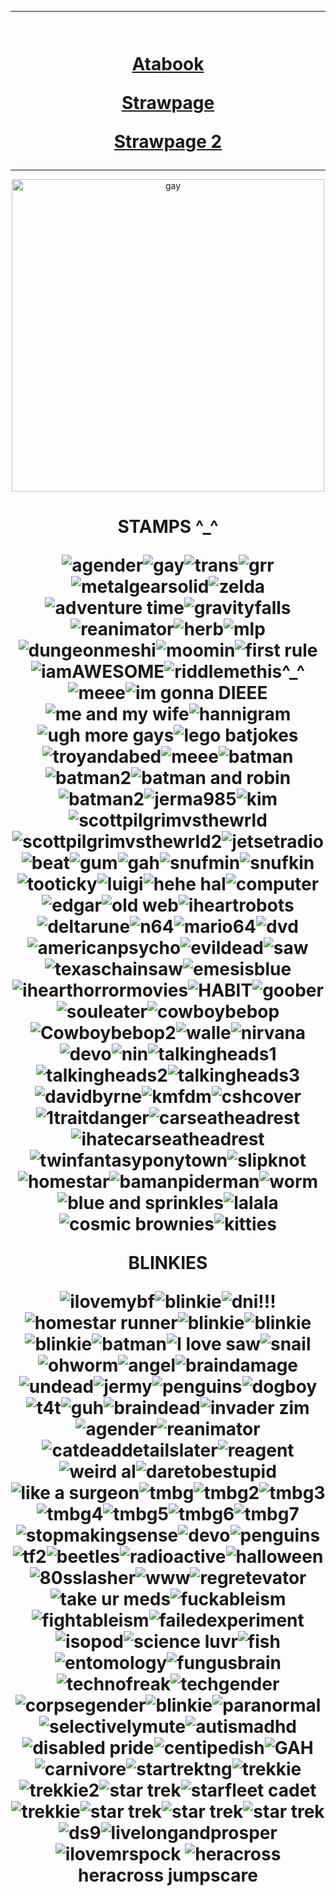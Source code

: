  ***
<h1 align="center">   
  
  <a href="https://tamanotchi.world/20126c"><img src="https://tamanotchi.world/includes/scripts/img2.php?id=20126" alt=""></a> 


[Atabook](https://therlddler.atabook.org/) 

[Strawpage ](https://peter-strahm.straw.page) 

[Strawpage 2](https://jack-twist.straw.page)
</h1>

***
<p align="center">
<img width="500" alt="gay" src="https://64.media.tumblr.com/c7f03399aca84607254533eea0aef374/72585813b63f7be6-a8/s1280x1920/9c907f660b94e70ee86c2dea0cd2716ba1a0fb5c.pnj">
<p> 

<h1 align="center">  
STAMPS ^_^  
  
![agender](https://64.media.tumblr.com/d0e7fdf8fd808a59c794bac370084a10/85e0f5d14f85bcb6-c4/s100x200/a9da74d7a58a2bb03fff7a783bc6964ffb1c4bb6.pnj)![gay](https://64.media.tumblr.com/43880b96b9bf4f5da0d1b2cb071ecef8/d7d529b67f874c85-16/s100x200/74acd2a5925d6bf324a93cae32c7214f052649d8.pnj)![trans](https://64.media.tumblr.com/03e89ffc0b703f60ba8acdf92774e565/beec7440bc92a6a5-b7/s100x200/3586d6d98dca9212bf9e875c64adcaeb35022b71.pnj)![grr](https://github.com/user-attachments/assets/d417dd25-680e-41c0-9899-71cd62e49001)![metalgearsolid](https://64.media.tumblr.com/66148129afda7c853d13ec4f4f1ea72c/tumblr_prx1b13pVx1xzybrpo1_100.gifv)![zelda](https://64.media.tumblr.com/a3ba978a589d64a21094bac3e60c65b9/tumblr_ptbgowgMb41xzybrpo3_100.pnj)![adventure time](https://64.media.tumblr.com/8a31e78f49065985ab23475da01b56c8/09754a608e07afc2-c7/s100x200/5a348b6985778c8e75a741069db298687ed4e735.pnj)![gravityfalls](https://64.media.tumblr.com/2a106033b18eb09944dc25269874d9ee/d8d8cf49230dd280-2a/s100x200/6daa357dcf5bcab439799e4c411841e2a9752613.gifv)![reanimator](https://64.media.tumblr.com/f692f92b5322fe3378000eae4e3c28c9/6a42514c3ffcfcbf-38/s100x200/d1951410e2611c314dd4573d7ccdcecbbc334937.pnj)![herb](https://64.media.tumblr.com/0796d71bf8403100e7e284e8f5762570/859dad767039a52d-7c/s100x200/d1b48586209019cf8ca23d604437e4c26806fe03.jpg)![mlp](https://64.media.tumblr.com/53fe3f4fb1e6a58435d29621bff55bca/5893bcc3b4ba9f5b-db/s250x250_c1/a91371a55be5de21c314f109a54a8f943eef9b18.gifv)![dungeonmeshi](https://64.media.tumblr.com/7ef45c1787a03b7759abbc42cc90fe87/b553fbecacc6e296-58/s100x200/7ff9093e8100769e5c520f2d62f78bab31eda61d.gifv)![moomin](https://64.media.tumblr.com/ae1d3d24e6902ffe9ef4fc1773b2eeb5/85f4f2fed7740bac-ee/s100x200/9e8f69d5d8487f6b979433605319779cf37da37f.pnj)![first rule](https://64.media.tumblr.com/64462f504ecec24bf905042c1cb97c87/4fa61a748f70571b-93/s100x200/94df7bc64a2c998b7002d4c8e5d90083cc15afce.pnj)![iamAWESOME](https://64.media.tumblr.com/e496114841373a8802a4a254b6f70236/430287f45c8133f7-ea/s100x200/d2d921aaa351a258bf7d481b62327f4a4f176f52.gifv)![riddlemethis^_^](https://64.media.tumblr.com/cd2c94815f01582c97d03a5f71f1a651/c7ec99018e074490-e5/s100x200/58a5398daac9786719edf40d3f7f14ae3cc68a34.gifv)![meee](https://64.media.tumblr.com/df3d0153bf24f6412d750f5de3cd45b2/ba20ff6339b392ae-f1/s100x200/864b90c0432bec0b517f50e92fa5620ca157eb08.pnj)![im gonna DIEEE](https://64.media.tumblr.com/2539de4884a6f3cfb3f747627dce3c07/fb50ac80fc4f5352-2b/s250x400/a26516721d8fc124dc449cca78bc077a36db1eed.gifv)![me and my wife](https://github.com/user-attachments/assets/c068e9ff-e8bd-41b9-9c62-22b6a18b152d)![hannigram](https://github.com/user-attachments/assets/50545d32-7d4f-48e8-bb10-53b12731fc1a)![ugh more gays](https://64.media.tumblr.com/4e3b03eb093853316498338fd8d3f2ae/4fbac6bde9a4b220-b9/s100x200/1e94ae657e3f86f85fef0691f4c70d25196b085d.pnj)![lego batjokes](https://github.com/user-attachments/assets/82258116-2a13-45dc-88ad-f2bc63c4a401)![troyandabed](https://64.media.tumblr.com/030ebc34c0b6ab9ba31a44ad020d3629/85f4f2fed7740bac-f0/s100x200/5c9579b72abb8a04afb5dcef442e9b375d67946d.gifv)![meee](https://64.media.tumblr.com/09bfcc07d718e7c41d3621771271b21f/4fbac6bde9a4b220-5d/s100x200/b7da63e428e00a96ae0d43d1a604d615bf8fe1ec.pnj)![batman](https://64.media.tumblr.com/f0c0e098e1ba0aab9973ab3cf821a30d/acb7fad734947539-a7/s100x200/e3c255aa17df010add5c2790723e5e36b488883b.pnj)![batman2](https://64.media.tumblr.com/b7320985e1bf0472d2373ffe5c010b49/a16a1e336682ecbc-51/s100x200/9638a8477a0db2391da175f7e2b7f0217fbd4f1a.gifv)![batman and robin](https://64.media.tumblr.com/3548524078b372623bd47404edb59944/a16a1e336682ecbc-b4/s250x400/02fc2242858846520fc5f5f53c9ab3f6825cb68c.gifv)![batman2](https://64.media.tumblr.com/b94e18d7ad8e7f69067c0b1b087dee0a/a16a1e336682ecbc-98/s100x200/3131ddfc72c43da0ecce8c047c4c14516ca1370c.gifv)![jerma985](https://github.com/user-attachments/assets/3b531fe8-e2fa-4d64-b35b-054a1d80afbd)![kim](https://64.media.tumblr.com/5aa390885138a9aba1af55d0ba86184e/47dba9724143cb2a-0a/s100x200/75dfa2076ad394a80a5ec1a0009961320765d66a.gifv)![scottpilgrimvsthewrld](https://64.media.tumblr.com/049fc1895b702dbf92db6b69ec84d21a/47dba9724143cb2a-d9/s100x200/39726ee43a70fbd92984128503a3efffd1adcf20.pnj)![scottpilgrimvsthewrld2](https://64.media.tumblr.com/e4361cf702b40102b89b4bbb32e0b21f/c16e50f1233d8914-36/s100x200/cfccbb2731f370aa651f7cc1073236a7edc28cef.pnj)![jetsetradio](https://64.media.tumblr.com/cebdcb6ec10ba11a568738fbe106d7c1/tumblr_pbfpe7NpEk1xz2nuuo1_100.pnj)![beat](https://64.media.tumblr.com/691d81ce6aa1047af26faa08517c60d5/tumblr_pbfpe7NpEk1xz2nuuo4_100.pnj)![gum](https://64.media.tumblr.com/7ebe253a03fcc415d4c1e3cce0588d7b/tumblr_pbfpe7NpEk1xz2nuuo5_100.pnj)![gah](https://64.media.tumblr.com/4b73ba40baccc9a0ce93e00b478d09b7/2c56ced0da2eab54-49/s100x200/2b81081eaab1a07321d8960ab843c2dc089f02c8.gifv)![snufmin](https://64.media.tumblr.com/5feba9ad066bfc9a4e3b857d1c71dda4/8a52b2cab4f6f81a-fe/s100x200/07fe3475b4fd29be2f2cd107c9a8c1f961b2294e.gifv)![snufkin](https://64.media.tumblr.com/58700c9a5186e026cf143cfb92d4c043/tumblr_pub37jYcn21xbgu08o1_100.pnj)![tooticky](https://64.media.tumblr.com/32a8d302eb091fbe2c841938f7976ae4/b98e3ed292245e5d-55/s100x200/f6b7ff60fd58c3a9e6842bae0ab2f10866e74925.webp)![luigi](https://64.media.tumblr.com/229d317c95cfa8881fde2576687feb25/eae413e76838873a-58/s100x200/b58289e1fbab0896a80d80acfabf8e03fa37552f.jpg)![hehe hal](https://64.media.tumblr.com/0f964872dd86a1bf469c5c39a6293b3d/7e11596e8fea4587-36/s100x200/af471d2fafeb82e190a8a1d2d797411ddbd4065e.pnj)![computer](https://github.com/user-attachments/assets/eedc9883-cda5-4c26-bb02-ef28e26cac5c)![edgar](https://64.media.tumblr.com/2cab91897608a03429a592df7e874e87/7e11596e8fea4587-b7/s100x200/10685a45c438c669fa7008f5d65b470b76c97ad3.pnj)![old web](https://64.media.tumblr.com/9c2247eea4553ed4e5937e6685c1e2cf/321aa268678c99b9-e4/s100x200/442a82ef4b82a1d7dd9d09022f490a4243b86ada.pnj)![iheartrobots](https://64.media.tumblr.com/105bd1ea1f0e1a815a570d5419acf2bd/321aa268678c99b9-e6/s100x200/9da1d68dc67163e827818707acf244b75b2eb50c.gifv)![deltarune](https://64.media.tumblr.com/f0e21ac554a528afda1520a8f0276025/79d8b316934d24c3-14/s100x200/b1ee7ef79215e8a5a3a90c35c441c1e1f40ef669.gifv)![n64](https://64.media.tumblr.com/471c4729fc524e59de01e6707785c12a/542c1391a5391251-eb/s100x200/d95ce2fe04be5285d2a8aedf55f05995d2490f7e.gifv)![mario64](https://64.media.tumblr.com/077459a05a4765903092eecf58477d45/79d8b316934d24c3-80/s100x200/b5eeebd0e01ba3af35a469dc39ffaaa28fa7ef52.pnj)![dvd](https://64.media.tumblr.com/603280bb25174fe4ab92aa165ef7d0a8/321aa268678c99b9-ff/s100x200/d28fa8f73c9bd03444110b6b310f5a53cc2bd5eb.gifv)![americanpsycho](https://64.media.tumblr.com/077d497b257b0e7505f189196db59a6c/5aee31f2d9505402-1a/s100x200/eccb7e0b109f1590fd6c834cd74a50d35ec6dc2f.pnj)![evildead](https://64.media.tumblr.com/264e15acd4ec547cece9f210832f8d27/6a42514c3ffcfcbf-c5/s100x200/ebe72c5d10b9e2e4a2b582fc75ae725d4e74ccae.pnj)![saw](https://64.media.tumblr.com/74fed491b6940122c5f544767ff96e7c/6a42514c3ffcfcbf-54/s100x200/95952da3e6028eb6fc37496598bc155ec1765fbf.pnj)![texaschainsaw](https://64.media.tumblr.com/c9e81a1fd6ba7c7aef17141e7985c5d4/5aee31f2d9505402-66/s100x200/03d45fcd1d63f14f914dab3f8ee6f9a78838a6dc.pnj)![emesisblue](https://64.media.tumblr.com/5d9f295fb6a6c1ec3f9d791ab13eb06c/e3b9aeaa68cb58b7-4c/s100x200/567ce146ca04b488aacedd4adc2b2aa00f7590ce.pnj)![ihearthorrormovies](https://64.media.tumblr.com/29e5112e70f150e13d2de67c769549da/bfaaeb60d3ffc0b4-e1/s100x200/0a1b3b5a9ac4f758e4c6b9ea3fa99ab1080f66e8.pnj)![HABIT](https://64.media.tumblr.com/9c5b69569f6b6e62327adb8acefd1f84/f76cd0389d6e61e0-c7/s100x200/2d202ecdbec5d893eae5c580178b454726053181.gifv)![goober](https://64.media.tumblr.com/df195d18aef1d750f07610326490fe34/96f7fb4ed53e9d3f-89/s100x200/7dd3db0790e1771c09b2c457714cfcdd981fad49.gifv)![souleater](https://64.media.tumblr.com/daf3180e6f9f8d55311dcf78770053d1/tumblr_pbdch3Isuc1xz2nuuo9_100.gifv)![cowboybebop](https://64.media.tumblr.com/7cf60e2eac0d479b9d77e6f26e6c87aa/268d89e57bd8925f-30/s100x200/3565bc35460f2a1b420db201f957ee0b4f90064c.pnj)![Cowboybebop2](https://64.media.tumblr.com/fc094dc507d9c05b206e17e23ff2e167/268d89e57bd8925f-63/s100x200/f0a05329d572d2930277d5a2556a4ff4559b1325.pnj)![walle](https://64.media.tumblr.com/d6fc8ea81bede673bad2e069c4d7b292/a69cd2c92ea385d3-e8/s100x200/edf5ac94671e459c6d56fadfecae869fa0c0b46f.pnj)![nirvana](https://64.media.tumblr.com/e43acd0a842595e9f98324a1aea69bfc/27f4cb35fefb8913-f5/s100x200/f9f539dbe939b1864cdc66238f63044196b72909.gifv)![devo](https://64.media.tumblr.com/d8f6a9efe7cba3964aa54ba6d786dabd/f9180f752a73d002-6f/s100x200/b77d65802d74efde7687fd97258890c632da67f8.pnj)![nin](https://64.media.tumblr.com/e2c6265dd84436fcd3a8f013ca8e476a/7c3dd077ed76e2f9-89/s100x200/93c2a697eac1744d7d29e67390c9485edbc0472e.pnj)![talkingheads1](https://64.media.tumblr.com/07d627e5c9da8de0a5729ad2dc30df32/92aea7c25c02da2e-8d/s100x200/bebeb72d96efb376d154b44dad4bbd8c3841e570.pnj)![talkingheads2](https://64.media.tumblr.com/1124dd57f1f4de8ade4c75f48f2eb428/92aea7c25c02da2e-2f/s100x200/8239599a89716b61e832eb0b8b68103da8bd4688.pnj)![talkingheads3](https://64.media.tumblr.com/6faa1a6ebf0b185875a0843bf3c3521f/9328aa9bfd3300b0-cd/s100x200/9b1792fb795dad6840299732668334b0cfba0485.pnj)![davidbyrne](https://64.media.tumblr.com/7b40808886e8757c96c97a1c1a04b2c5/9328aa9bfd3300b0-1e/s100x200/20001b3b9e42cb9d6e76d64af3e6c50568bc1e5d.gifv)![kmfdm](https://64.media.tumblr.com/7727558d37aa33a0f5cfe7511de21197/0ff738aae3bed445-ee/s100x200/85a5ff883c53274a4cf31a196ca1aac56afcc2eb.pnj)![cshcover](https://64.media.tumblr.com/c1c7c21f9913006aa28f415e6cb4a023/7504a3c8f68a98a9-33/s100x200/0a8133671dfd362956875ec6c3f929b705d4e384.pnj)![1traitdanger](https://64.media.tumblr.com/3bb52682edb86c5ca01e01fe0476fa5b/69ccfde05c8d9754-f5/s100x200/869458cf79815d44c518bde7832d174aa3d47c79.pnj)![carseatheadrest](https://64.media.tumblr.com/b932c992a66b8e223c3e01385edd6c6e/e16d9c3fd8438e13-bd/s100x200/137902ac14ba8c31abd2a4c2f5c87b422443054d.pnj)![ihatecarseatheadrest](https://64.media.tumblr.com/b83fd7eb013be6e4282d6d8433f736df/7504a3c8f68a98a9-ce/s100x200/5e823e3e0d8be8eacabb58e56e8fc4838bc92f89.pnj)![twinfantasyponytown](https://64.media.tumblr.com/78b16292370f60b66bfde5049c5bf035/69ccfde05c8d9754-9e/s100x200/bbb2e91b6d469c97c929ffaabd2673bebf18e146.pnj)![slipknot](https://64.media.tumblr.com/a906ffa99c2421454a16e7dc0352305b/c937cea2bae71fd6-d1/s100x200/70f929d5d922adef60f81d4b2618619bab524fed.pnj)![homestar](https://64.media.tumblr.com/caef67306b5c5e26c096c2f9f9398738/88bfbc9ecb87905e-1c/s100x200/b73d95611ea8830ca4d933f4bda5c87a05c88851.pnj)![bamanpiderman](https://64.media.tumblr.com/c545bdcf762f56a345ee981e75d2bd11/762a7abac4831275-1f/s100x200/37e530d5586419c315529553f742be90a1ab0704.gifv)![worm](https://64.media.tumblr.com/6e8cee557f7b80e5cf1649bd3a86e1b1/3caea98c88e64bec-41/s100x200/8656f761cf508b995946fb5852426d24a6659e8f.jpg)![blue and sprinkles](https://64.media.tumblr.com/9b7c38a672fddd5e96e32e608b600cc9/a9f83b6af483b6c3-58/s100x200/a84352c37dd92bec759cfd7d01aa042e0fe67320.gifv)![lalala](https://64.media.tumblr.com/2c2c459a6d33e068ec5c193ae5782444/acd5f42c3f4a5236-cc/s100x200/7ec82c47b6b8d8c1a40f64cb6895dc046a0bf7c3.jpg)![cosmic brownies](https://64.media.tumblr.com/04142dcfa579d702adb6d23883944bb0/d8d8cf49230dd280-93/s100x200/4ee85df29e23042a29e48d492c6f8a6383285f25.pnj)![kitties](https://64.media.tumblr.com/32e687fcf65d0c37a2f311e184bb011b/4294f7f3f4b88231-f3/s100x200/f5cc2e96349c0fb88dcdd76986d1024eeaa9f826.gifv)

BLINKIES 

![ilovemybf](https://blinkies.neocities.org/b/display/0026-iheart2.gif)![blinkie](https://64.media.tumblr.com/8e8bfb796da44c2a10152bb91b465d53/806d4619ca73f063-30/s250x400/169ecdcb42b02cc01aaa1bb4d5404061ed1b34ae.gifv)![dni!!!](https://64.media.tumblr.com/9ed0667d8e6a85896f89de35f77a6aaa/806d4619ca73f063-21/s250x400/2e88e4dcbefc68210d4dc9c3dd2db2b275f21c9b.gifv)![homestar runner](https://64.media.tumblr.com/897d2acf92b53fb631ee1b8257cbda75/d7c3dd5857464115-ac/s250x400/6ec371e83ab79c6880af9ce8aec16fceecf08d3b.gifv)![blinkie](https://64.media.tumblr.com/6e6d81a58af05b383c16e4cefa1c11b0/c7ec99018e074490-84/s250x400/328db96197906f50a0b4c5468345f960af305d41.gifv)![blinkie](https://64.media.tumblr.com/ad2662bd643afc8c5bff080e81f93d87/c7ec99018e074490-ee/s250x400/a12919c0dfc4e975eed4a978d187ef25b4985c4a.gifv)![blinkie](https://64.media.tumblr.com/fef73f6e41bd21177a19e52d98418cf9/acbffc6c7e51333b-01/s250x400/51447432ef333fe49b15bc4177a66df98c4c9318.gifv)![batman](https://64.media.tumblr.com/3d25fd9df275a768deb4d6fd9ab9cbc6/tumblr_p09r7ym00e1wbbn7mo5_250.gifv)![I love saw](https://64.media.tumblr.com/5c3af791cfe6d1d14d33fbdcd3b25f96/05b41ecd94e959ed-5c/s250x400/4c25a0baa88e6a3b87881ae7e688db367caee3e4.gifv)![snail](https://64.media.tumblr.com/89294b413d9a9e5b8d7d0293df2c76ce/939f69bbacd63859-d1/s250x400/b7183e7bb4d962789120dd6bfd774801a994b93f.gifv)![ohworm](https://64.media.tumblr.com/ed0ba3be5d0a814b03e374bf664e4140/1d0b565ea482fe74-4f/s250x400/7f038e37ff2e55d7960d2ce04366847a7e18654a.gifv)![angel](https://64.media.tumblr.com/dd62e214523e402afd4a859ea5cf5ac5/b02e9b9fbea2c91e-5f/s250x400/26575057d72b32e789ce10438a1efbcd8781104c.gifv)![braindamage](https://64.media.tumblr.com/bbaee4cd169bacaa9ddceadc99f7ae89/12f75eff4d2654a7-58/s250x400/373c7e61429e6d4e4d7ac0ffcc5e4edd5946d98c.gifv)![undead](https://64.media.tumblr.com/09183fbbb65c12a087ca5818d2fdc0c6/a364ac8eef42b0d9-63/s250x400/8806ebeb4d867f3a39b9609df2a0ef9b1fc81420.gifv)![jermy](https://64.media.tumblr.com/ef650c3a27799538d54a274131861d0e/0b03cbf48f56038c-21/s250x400/b46ff609ce352ed3aad5e88473cc99b1543f7b0c.gifv)![penguins](https://64.media.tumblr.com/013aec17713fdf88f94de301498223be/c0ea055929045394-56/s250x400/da53666d307fe163cc3ab87fec544db0e402699e.gifv)![dogboy](https://64.media.tumblr.com/385474c6adfbb2dded189cb792b093d4/0b03cbf48f56038c-38/s250x400/d3188445c5bc2da75380bced2564b2b861f60a25.pnj)![t4t](https://64.media.tumblr.com/3c030c3dba2f919a6088912b81372452/798c55e01711bdf4-79/s250x400/6dae000a836b1cd277a4657eff35c24553770c91.gifv)![guh](https://64.media.tumblr.com/d5cb15a33b264840d9040f9f41000537/363752070e93a7f9-87/s250x400/d2286eb0afe9bac361c1fbd22840610946f5f983.gifv)![braindead](https://64.media.tumblr.com/abb78fdb1b65d0807ce6c5c51e074824/363752070e93a7f9-1c/s250x400/042044b6b6924e06fe36fc2c76a339d533322615.gifv)![invader zim](https://64.media.tumblr.com/b9512d25a65925f3344e9c0063b44749/27f4388618e0f700-a7/s250x400/76706f6cfd8d81c0409158a0c0316ed4c852a0bf.gifv)![agender](https://64.media.tumblr.com/4b976115ac129ad5aa36dfcdfa64db91/c6faef8646b3e8fd-ca/s250x400/7d5d13579a9dfd2f3af278e58b4d12dc2b78c473.gifv)![reanimator](https://64.media.tumblr.com/53b9339d97711f5cd2e36a1a5ebd2100/951b2e113c8db6c6-f4/s250x400/7c3456e77caefce879e5a3402d3e45837e481830.gifv)![catdeaddetailslater](https://64.media.tumblr.com/f9db7190bb15e51b2b00a3ecd03c8aff/951b2e113c8db6c6-0e/s250x400/a760063c8583b5f04853d28ded72f24444091ce4.gifv)![reagent](https://64.media.tumblr.com/1e9d433416f5887fe4ac6e3da0e7d802/951b2e113c8db6c6-fc/s250x400/279e290f5a957e6779861833e88bf41805ea424a.gifv)![weird al](https://64.media.tumblr.com/1ea387b5616e233da21a2c62b1f7d8eb/8336400b422a68e6-32/s250x400/f4fae7ee9ea7ec3b0b2c5919f926c299a9a8f642.gifv)![daretobestupid](https://64.media.tumblr.com/a9ee9ed5282e83c890f05d9b9150fef2/2c6a2dac715ef4c1-b8/s250x400/6ddc07f641cde6ab315cef69600413bb95307568.gifv)![like a surgeon](https://64.media.tumblr.com/9398751a71e82d9705058407b1bc8654/8e8d002c09725b5d-05/s250x400/c195f939055206d038aade78055b409941275478.gifv)![tmbg](https://64.media.tumblr.com/fdbc12e53a494c21ca5e8ea4a96f6a0e/083c24ad4a9e95f8-60/s250x400/1ee7ac82a8451be2d4d6bdfa18530d9817d3e245.gifv)![tmbg2](https://64.media.tumblr.com/4e41d9feb962ce23b9b78c67099d611d/083c24ad4a9e95f8-e8/s250x400/8ec494a43633c0082eabcf2f749d0427d9cd1a82.gifv)![tmbg3](https://64.media.tumblr.com/9591eb80e112adcf6b78aebebdd773a0/083c24ad4a9e95f8-44/s250x400/25a91620cd3f0a2e1fbadce7fcaf3cba4decae7f.gifv)![tmbg4](https://64.media.tumblr.com/87e17dfee57ac87cccc4271b867cbef0/083c24ad4a9e95f8-87/s250x400/3553cc07dc3005a2dcd277fbecac0f9a416ccf4d.gifv)![tmbg5](https://64.media.tumblr.com/ced8adb84e4f75321bcafca44a4df24b/083c24ad4a9e95f8-89/s250x400/8b52bba5eac8861bbba15eed4269638cff1f576c.gifv)![tmbg6](https://64.media.tumblr.com/cfa8905590998787262fc33ffd949181/083c24ad4a9e95f8-75/s250x400/048873d7a27fbbb87bca13c326fc656d9724f67a.gifv)![tmbg7](https://64.media.tumblr.com/87ca5f9a09d0a320ba83c89fb50002b6/083c24ad4a9e95f8-31/s250x400/a02d0760286f2b60c77a94f9c38fa8616944866f.gifv)![stopmakingsense](https://64.media.tumblr.com/3142766de0fc43b49c1066281f5012ac/2c969e1ae9bd84be-e2/s250x400/716dcd59fb6521484ec0224d22dbd1f4d2775084.gifv)![devo](https://64.media.tumblr.com/88b0b6977072781efe70bf7b75bc159d/f8250f2159849e86-2a/s250x400/0aacea3bd2aea82beb14c519b6fc54bafb339418.gifv)![penguins](https://wilardo.crd.co/assets/images/gallery01/6bbf1385.gif?v=a363c8e1) ![tf2](https://64.media.tumblr.com/061cd32c70765e7b48ed3318ac8d8774/78c75168f9ef587b-77/s250x400/f87a365c8053dcb0e0d2e5cf56f5e716d797570d.gifv)![beetles](https://64.media.tumblr.com/f6cd27e7d5038c05eb17eed500ba9685/254dec1ce103e62a-90/s250x400/0a9d1b89d6b3b3277548dfa14ba330fcd158888d.gifv)![radioactive](https://64.media.tumblr.com/67228cdbb06e89fc2056dc819b443f72/254dec1ce103e62a-68/s250x400/44ca5188cd816bceb3bec67a4211469953517c08.gifv)![halloween](https://64.media.tumblr.com/be10635a4ce9596830f9adc2605b3908/4889630ae28e68e6-c2/s250x400/3e49a5cd0fd81e8a23f536ad5d7a9fd2fcab1ab1.gifv)![80sslasher](https://64.media.tumblr.com/e2a1681cbcc27f6417b0d8ccca30b7b1/4889630ae28e68e6-d8/s250x400/e2d7631f95c441510187fb828506acf7dfe98704.gifv)![www](https://64.media.tumblr.com/e874ce99c0609234410c28e02c6a4bcf/2fe0cef72a93c730-0a/s250x400/dc605cc7670ec3a7be5e603b5f9f45048412812d.gifv)![regretevator](https://64.media.tumblr.com/c6b195cb7f5a45a42993cb0eb933fa6f/2fe0cef72a93c730-f6/s250x400/9cfb0111958fb4ff7c42d86cbb9076bf145f3696.gifv)![take ur meds](https://64.media.tumblr.com/11a818d960d8b03ecfa224a8d7b2031c/943c5ba1a533e73b-17/s250x400/f83d743d98800821b7cce91a00e9f06833ee68ef.gifv)![fuckableism](https://64.media.tumblr.com/e55cf4537228de3197482d055618132e/ede2260b21432ca7-a7/s250x400/0f3f1f31a585b45d7105c9dabd9267dd0744f944.gifv)![fightableism](https://64.media.tumblr.com/4394d81be81463d5f9990978275957b9/1abb9e5846645998-db/s250x400/0bb41f49ddc2d433061b1fc44c62edcb90f678fa.gifv)![failedexperiment](https://64.media.tumblr.com/17252dac1c68675520b69adefa42242b/26f6392655aacdf9-bc/s250x400/b190593895fdd1ae61013ca7275cba89b823762c.gifv)![isopod](https://64.media.tumblr.com/1f58f478cbd1a5bbdfa00560150396e4/26f6392655aacdf9-b5/s250x400/3198c8d3dee82b0fe309651c3e6d207125a81d39.gifv)![science luvr](https://64.media.tumblr.com/f6b0e9bf7586d852d255b3c701a4ec23/c9454ba6d5db0322-5d/s250x400/e4365406420f83290ea109cb448c62d4792889fd.gifv)![fish](https://64.media.tumblr.com/fe2c0e83623a597d689cbbd40d2cf023/73fc6aee579bb9c9-4c/s250x400/030911de9d9bd0026eb41eae86301e52fd2b4235.gifv)![entomology](https://64.media.tumblr.com/34b77d42c84fc90230aa451a466bd297/6214c27e74f53b56-ae/s250x400/c52ba89ecc753106d38de25d25d5ace8f7cecf45.gifv)![fungusbrain](https://64.media.tumblr.com/0992ff597871f409ff1eabe84d235e9e/c31d53c05dc221a7-0e/s250x400/9102a289c537081e483c7ac6fe253fa29d92b103.gifv)![technofreak](https://64.media.tumblr.com/17f108e7ec1f0f4e0de09f7e110c603c/83b700c891cd181e-56/s250x400/230f5d1f904027ff1206e64ec366b7c2fd7667ed.gifv)![techgender](https://64.media.tumblr.com/4e75b8e1b42b3c229f6dcda5e7d82a9b/2a71b3feb9f18118-72/s250x400/99cebeb043379b763cdf8c3c847096804fd63528.gifv)![corpsegender](https://64.media.tumblr.com/3984743c8f8aff9ff8b7d3db366a0a6b/2bacbe891b14f4e5-e8/s250x400/8a77140e36c7ba7547dc55f7b7b615b0126c3763.gifv)![blinkie](https://64.media.tumblr.com/c36448399ba77ce38e6e275ad2c30ecf/4889630ae28e68e6-cd/s250x400/e5d9438bbb9c0314ba6f53db5e645cf46bacb6e5.gifv)![paranormal](https://64.media.tumblr.com/1102cc312d5858bac3e7a34b5931d873/4bc0c94f319ee9f7-d0/s250x400/d7211d8d16be838f951d268fa26579d7f2dc016e.gifv)![selectivelymute](https://64.media.tumblr.com/df2155602edaaf98b2dd6421047692d6/a639cd0bda95f1ad-c8/s250x400/6ae08d63af27dab4d37fbc0a13f7f46b2ae4e5f4.gifv)![autismadhd](https://64.media.tumblr.com/336321fa8994c638bf59e5c05cc8e2de/a639cd0bda95f1ad-91/s250x400/6010cd936fc73a81824060c0e832f820c3c75b67.gifv)![disabled pride](https://64.media.tumblr.com/e7f06bb2cde5cbdc9d21e5dd4215b8c9/f20f0731857f3568-2c/s250x400/33ae3e9e388b40f9767104a305c543cddceee342.gifv)![centipedish](https://64.media.tumblr.com/62b9aedeec01ca026b895da5dc18f8a7/26f6392655aacdf9-a2/s250x400/04f9a5546dc9f4a3076ca0e3b060c74784e7ca10.gifv)![GAH](https://64.media.tumblr.com/51ee794859c44a31a7ed4f3c3739fa2d/5199c0630fadfcc3-3b/s250x400/4ae375550a2b8a38398643b8b8f26aa4850fbc7b.gifv)![carnivore](https://64.media.tumblr.com/a4e1f92fcfdc89dd482b3f57ac251bd3/e307992e94ba0919-04/s250x400/46d9942692d73a7634b9d94fa50e9159e2b44ff5.gifv)![startrektng](https://64.media.tumblr.com/f397ff6d749fe8f13f5f4bf31a1ef43f/d1215376253edf62-7f/s250x400/d26eb209d83ffc3beceaa4a6a25c5a94807d4731.gifv)![trekkie](https://64.media.tumblr.com/009dfb330227bb03eb86872fa0071a2c/d1215376253edf62-6b/s250x400/8f6576da61d2e0c44b9c975c487250a0185b22e8.gifv)![trekkie2](https://64.media.tumblr.com/7ee2fd534d0bc89193f170bcd3a8aca0/264c8fa4332d71a9-06/s250x400/050f200f7800613a8491aeeb937f27bbc501c2db.gifv)![star trek](https://64.media.tumblr.com/9d62258ed487d4e05b86051bbea0a616/d1215376253edf62-23/s250x400/41fa549226c8eca32c78254e2fc71483e4b7645d.gifv)![starfleet cadet](https://64.media.tumblr.com/d6f5fbfeff07266995f86c792582d882/d1215376253edf62-f5/s250x400/c0923a6c68ccee96c9777cf314826b6c1875286b.gifv)![trekkie](https://64.media.tumblr.com/725f3dbe0d4788d0bec1cd393ac3b2e6/d1215376253edf62-13/s250x400/25922c92ee702a717fd40691d8ba55f5b862fd13.gifv)![star trek](https://64.media.tumblr.com/102e9f364260b33da6f1c07a923a851a/d1215376253edf62-70/s250x400/181030130404e12b3a54c2049fa769c08c18dcf6.gifv)![star trek](https://64.media.tumblr.com/63cccdbaa239f101923730351478bdb3/d1215376253edf62-bb/s250x400/3237183a56f15a2479806a92553a1908c0eda417.gifv)![star trek](https://64.media.tumblr.com/b5bdc44e262be9d3140a5cb4fc9673e0/d1215376253edf62-4e/s250x400/03fc2e2b19abad1cd7eac57488b7654a634531db.gifv)![ds9](https://64.media.tumblr.com/acdbb9ce3d97c73f452b42532f5c1268/d1215376253edf62-b9/s250x400/53c9e14e17a0a74e1cbfa8960705cf5a3c6876af.gifv)![livelongandprosper](https://64.media.tumblr.com/15f74d22ac8c5dacdb5476f6d40a50c1/264c8fa4332d71a9-f7/s250x400/5044300f35cd9590a57016a137d0ba30018ec37c.gifv)![ilovemrspock](https://64.media.tumblr.com/1e1a4702e4c08c39f17e1f609b7605ab/264c8fa4332d71a9-4d/s250x400/893a96c47d3f7a5364073fa86acf1d73e093afac.gifv) 
![heracross](https://media.tenor.com/wg1EVA5c7O4AAAAj/heracross-pok%C3%A9mon-heracross.gif)
heracross jumpscare 
</h1>
<!--
**riddlemorgue/riddlemorgue** is a ✨ _special_ ✨ repository because its `README.md` (this file) appears on your GitHub profile.

Here are some ideas to get you started:

- 🔭 I’m currently working on ...
- 🌱 I’m currently learning ...
- 👯 I’m looking to collaborate on ...
- 🤔 I’m looking for help with ...
- 💬 Ask me about ...
- 📫 How to reach me: ...
- 😄 Pronouns: ...
- ⚡ Fun fact: ...
-->
